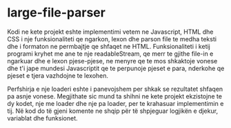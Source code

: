 # large-file-parser

Kodi ne kete projekt eshte implementimi vetem ne Javascript, HTML dhe CSS i nje funksionaliteti qe ngarkon, lexon dhe parson file te medha teksti dhe i formaton ne permbajtje qe shfaqet ne HTML. Funksionaliteti i ketij programi kryhet me ane te nje readableStream, qe merr te gjithe file-in e ngarkuar dhe e lexon pjese-pjese, ne menyre qe te mos shkaktoje vonese dhe t'i jape mundesi Javascriptit qe te perpunoje pjeset e para, nderkohe qe pjeset e tjera vazhdojne te lexohen.

Perfshirja e nje loaderi eshte i panevojshem per shkak se rezultatet shfaqen pa asnje vonese. Megjithate sic mund ta shihni ne kete projekt ekzistojne te dy kodet, nje me loader dhe nje pa loader, per te krahasuar implementimin e tij. Në kod do të gjeni komente ne shqip për të shpjeguar logjikën e djekur, variablat dhe funksionet.

